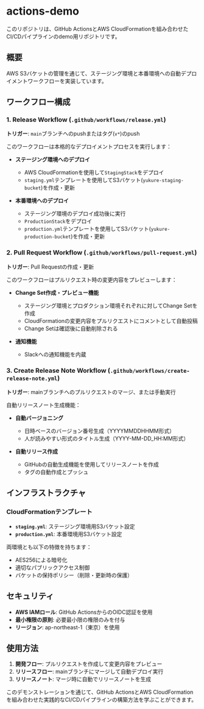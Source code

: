 # actions-demo

このリポジトリは、GitHub ActionsとAWS CloudFormationを組み合わせたCI/CDパイプラインのdemo用リポジトリです。

## 概要

AWS S3バケットの管理を通じて、ステージング環境と本番環境への自動デプロイメントワークフローを実装しています。

## ワークフロー構成

### 1. Release Workflow (`.github/workflows/release.yml`)
**トリガー**: `main`ブランチへのpushまたはタグ(`v*`)のpush

このワークフローは本格的なデプロイメントプロセスを実行します：

- **ステージング環境へのデプロイ**
  - AWS CloudFormationを使用して`StagingStack`をデプロイ
  - `staging.yml`テンプレートを使用してS3バケット(`yukure-staging-bucket`)を作成・更新

- **本番環境へのデプロイ**
  - ステージング環境のデプロイ成功後に実行
  - `ProductionStack`をデプロイ
  - `production.yml`テンプレートを使用してS3バケット(`yukure-production-bucket`)を作成・更新

### 2. Pull Request Workflow (`.github/workflows/pull-request.yml`)
**トリガー**: Pull Requestの作成・更新

このワークフローはプルリクエスト時の変更内容をプレビューします：

- **Change Set作成・プレビュー機能**
  - ステージング環境とプロダクション環境それぞれに対してChange Setを作成
  - CloudFormationの変更内容をプルリクエストにコメントとして自動投稿
  - Change Setは確認後に自動削除される

- **通知機能**
  - Slackへの通知機能を内蔵

### 3. Create Release Note Workflow (`.github/workflows/create-release-note.yml`)
**トリガー**: mainブランチへのプルリクエストのマージ、または手動実行

自動リリースノート生成機能：

- **自動バージョニング**
  - 日時ベースのバージョン番号生成（YYYYMMDDHHMM形式）
  - 人が読みやすい形式のタイトル生成（YYYY-MM-DD_HH:MM形式）

- **自動リリース作成**
  - GitHubの自動生成機能を使用してリリースノートを作成
  - タグの自動作成とプッシュ

## インフラストラクチャ

### CloudFormationテンプレート

- **`staging.yml`**: ステージング環境用S3バケット設定
- **`production.yml`**: 本番環境用S3バケット設定

両環境とも以下の特徴を持ちます：
- AES256による暗号化
- 適切なパブリックアクセス制御
- バケットの保持ポリシー（削除・更新時の保護）

## セキュリティ

- **AWS IAMロール**: GitHub ActionsからのOIDC認証を使用
- **最小権限の原則**: 必要最小限の権限のみを付与
- **リージョン**: ap-northeast-1（東京）を使用

## 使用方法

1. **開発フロー**: プルリクエストを作成して変更内容をプレビュー
2. **リリースフロー**: mainブランチにマージして自動デプロイ実行
3. **リリースノート**: マージ時に自動でリリースノートを生成

このデモンストレーションを通じて、GitHub ActionsとAWS CloudFormationを組み合わせた実践的なCI/CDパイプラインの構築方法を学ぶことができます。